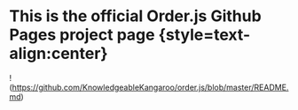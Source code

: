 # This is the official Order.js Github Pages project page {style=text-align:center}
!(https://github.com/KnowledgeableKangaroo/order.js/blob/master/README.md)